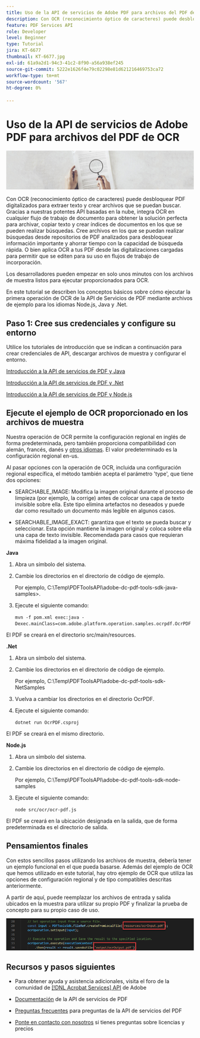 ```yaml
---
title: Uso de la API de servicios de Adobe PDF para archivos del PDF de OCR
description: Con OCR (reconocimiento óptico de caracteres) puede desbloquear PDF digitalizados para extraer texto y crear archivos que se puedan buscar
feature: PDF Services API
role: Developer
level: Beginner
type: Tutorial
jira: KT-6677
thumbnail: KT-6677.jpg
exl-id: 61a9a2d1-94c3-41c2-8f90-a56a938ef245
source-git-commit: 5222e1626f4e79c02298e81d621216469753ca72
workflow-type: tm+mt
source-wordcount: '567'
ht-degree: 0%

---
```


# Uso de la API de servicios de Adobe PDF para archivos del PDF de OCR

![Crear imagen de héroe de PDF](assets/OCR_hero.jpg)

Con OCR (reconocimiento óptico de caracteres) puede desbloquear PDF digitalizados para extraer texto y crear archivos que se puedan buscar. Gracias a nuestras potentes API basadas en la nube, integra OCR en cualquier flujo de trabajo de documento para obtener la solución perfecta para archivar, copiar texto y crear índices de documentos en los que se pueden realizar búsquedas. Cree archivos en los que se puedan realizar búsquedas desde repositorios de PDF analizados para desbloquear información importante y ahorrar tiempo con la capacidad de búsqueda rápida. O bien aplica OCR a tus PDF desde las digitalizaciones cargadas para permitir que se editen para su uso en flujos de trabajo de incorporación.

Los desarrolladores pueden empezar en solo unos minutos con los archivos de muestra listos para ejecutar proporcionados para OCR.

En este tutorial se describen los conceptos básicos sobre cómo ejecutar la primera operación de OCR de la API de Servicios de PDF mediante archivos de ejemplo para los idiomas Node.js, Java y .Net.

## Paso 1: Cree sus credenciales y configure su entorno

Utilice los tutoriales de introducción que se indican a continuación para crear credenciales de API, descargar archivos de muestra y configurar el entorno.

[Introducción a la API de servicios de PDF y Java](gettingstartedjava.md)

[Introducción a la API de servicios de PDF y .Net](gettingstartednet.md)

[Introducción a la API de servicios de PDF y Node.js](createpdffromhtml.md)

## Ejecute el ejemplo de OCR proporcionado en los archivos de muestra

Nuestra operación de OCR permite la configuración regional en inglés de forma predeterminada, pero también proporciona compatibilidad con alemán, francés, danés y [otros idiomas](https://opensource.adobe.com/pdftools-sdk-docs/release/latest/howtos.html#ocr-with-explicit-language). El valor predeterminado es la configuración regional en-us.

Al pasar opciones con la operación de OCR, incluida una configuración regional específica, el método también acepta el parámetro &#39;type&#39;, que tiene dos opciones:

* SEARCHABLE_IMAGE: Modifica la imagen original durante el proceso de limpieza (por ejemplo, la corrige) antes de colocar una capa de texto invisible sobre ella. Este tipo elimina artefactos no deseados y puede dar como resultado un documento más legible en algunos casos.

* SEARCHABLE_IMAGE_EXACT: garantiza que el texto se pueda buscar y seleccionar. Esta opción mantiene la imagen original y coloca sobre ella una capa de texto invisible. Recomendada para casos que requieran máxima fidelidad a la imagen original.

**Java**

1. Abra un símbolo del sistema.

1. Cambie los directorios en el directorio de código de ejemplo.

   Por ejemplo, C:\Temp\PDFToolsAPI\adobe-dc-pdf-tools-sdk-java-samples>.

1. Ejecute el siguiente comando:

   `mvn -f pom.xml exec:java -Dexec.mainClass=com.adobe.platform.operation.samples.ocrpdf.OcrPDF`

El PDF se creará en el directorio src/main/resources.

**.Net**

1. Abra un símbolo del sistema.

1. Cambie los directorios en el directorio de código de ejemplo.

   Por ejemplo, C:\Temp\PDFToolsAPI\adobe-dc-pdf-tools-sdk-NetSamples

1. Vuelva a cambiar los directorios en el directorio OcrPDF.

1. Ejecute el siguiente comando:

   `dotnet run OcrPDF.csproj`

El PDF se creará en el mismo directorio.

**Node.js**

1. Abra un símbolo del sistema.

1. Cambie los directorios en el directorio de código de ejemplo.

   Por ejemplo, C:\Temp\PDFToolsAPI\adobe-dc-pdf-tools-sdk-node-samples

1. Ejecute el siguiente comando:

   `node src/ocr/ocr-pdf.js`

El PDF se creará en la ubicación designada en la salida, que de forma predeterminada es el directorio de salida.

## Pensamientos finales

Con estos sencillos pasos utilizando los archivos de muestra, debería tener un ejemplo funcional en el que pueda basarse. Además del ejemplo de OCR que hemos utilizado en este tutorial, hay otro ejemplo de OCR que utiliza las opciones de configuración regional y de tipo compatibles descritas anteriormente.

A partir de aquí, puede reemplazar los archivos de entrada y salida ubicados en la muestra para utilizar su propio PDF y finalizar la prueba de concepto para su propio caso de uso.

![Prueba de concepto](assets/OCR_poc.png)

## Recursos y pasos siguientes

* Para obtener ayuda y asistencia adicionales, visita el foro de la comunidad de [[!DNL Acrobat Services] API](https://community.adobe.com/t5/document-cloud-sdk/bd-p/Document-Cloud-SDK?page=1&amp;sort=latest_replies&amp;filter=all) de Adobe

* [Documentación](https://www.adobe.com/go/pdftoolsapi_doc) de la API de servicios de PDF

* [Preguntas frecuentes](https://community.adobe.com/t5/document-cloud-sdk/faq-for-document-services-pdf-tools-api/m-p/10726197) para preguntas de la API de servicios del PDF

* [Ponte en contacto con nosotros](https://www.adobe.com/go/pdftoolsapi_requestform) si tienes preguntas sobre licencias y precios
